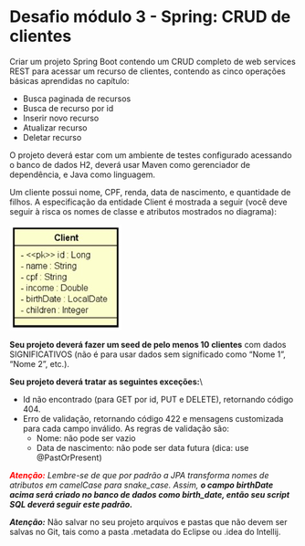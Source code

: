 <style>
color{
    color:red;
}
</style>


# Desafio módulo 3 - Spring: CRUD de clientes

Criar um projeto Spring Boot contendo um CRUD completo de web services REST para acessar um recurso de clientes, contendo as cinco operações básicas aprendidas no capítulo:

* Busca paginada de recursos
* Busca de recurso por id
* Inserir novo recurso
* Atualizar recurso
* Deletar recurso

O projeto deverá estar com um ambiente de testes configurado acessando o banco de dados H2, deverá usar Maven como gerenciador de dependência, e Java como linguagem.

Um cliente possui nome, CPF, renda, data de nascimento, e quantidade de filhos. A especificação da entidade Client é mostrada a seguir (você deve seguir à risca os nomes de classe e atributos mostrados no diagrama):

![Image 1](src/main/resources/image/image1.jpg)

**Seu projeto deverá fazer um seed de pelo menos 10 clientes** com dados SIGNIFICATIVOS (não é para usar dados sem significado como “Nome 1”, “Nome 2”, etc.).

**Seu projeto deverá tratar as seguintes exceções:**\	
* Id não encontrado (para GET por id, PUT e DELETE), retornando código 404.	
* Erro de validação, retornando código 422 e mensagens customizada para cada campo inválido. As regras de validação são:
	- Nome: não pode ser vazio
	- Data de nascimento: não pode ser data futura (dica: use @PastOrPresent)

_**<span style="color:red">Atenção:</span>** Lembre-se de que por padrão a JPA transforma nomes de atributos em camelCase para snake_case. Assim, **o campo birthDate acima será criado no banco de dados como birth_date, então seu script SQL deverá seguir este padrão.**_

_**Atenção:**_ Não salvar no seu projeto arquivos e pastas que não devem ser salvas no Git, tais como a pasta .metadata do Eclipse ou .idea do Intellij.
